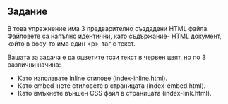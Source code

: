 ## Задание

В това упражнение има 3 предварително създадени HTML файла.
Файловете са напълно идентични, като съдържание- HTML документ, който
в body-то има един \<p>-таг с текст.

Вашата за задача е да оцветите този текст в червен цвят, но по 3 различни начина:
- Като използвате inline стилове (index-inline.html).
- Като embed-нете стиловете в страницата (index-embed.html).
- Като вмъкнете външен CSS файл в страницата (index-link.html).

